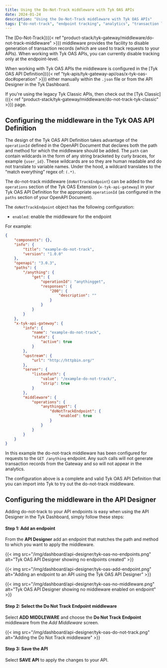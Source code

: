 ```yaml
---
title: Using the Do-Not-Track middleware with Tyk OAS APIs
date: 2024-01-24
description: "Using the Do-Not-Track middleware with Tyk OAS APIs"
tags: ["do-not-track", "endpoint tracking", "analytics", "transaction logging", "middleware", "per-endpoint", "Tyk OAS"]
---
```


The [Do-Not-Track]({{< ref "product-stack/tyk-gateway/middleware/do-not-track-middleware" >}}) middleware provides the facility to disable generation of transaction records (which are used to track requests to your APIs). When working with Tyk OAS APIs, you can currently disable tracking only at the endpoint-level.

When working with Tyk OAS APIs the middleware is configured in the [Tyk OAS API Definition]({{< ref "tyk-apis/tyk-gateway-api/oas/x-tyk-oas-doc#operation" >}}) either manually within the `.json` file or from the API Designer in the Tyk Dashboard.

If you're using the legacy Tyk Classic APIs, then check out the [Tyk Classic]({{< ref "product-stack/tyk-gateway/middleware/do-not-track-tyk-classic" >}}) page.

## Configuring the middleware in the Tyk OAS API Definition

The design of the Tyk OAS API Definition takes advantage of the `operationId` defined in the OpenAPI Document that declares both the path and method for which the middleware should be added. The `path` can contain wildcards in the form of any string bracketed by curly braces, for example `{user_id}`. These wildcards are so they are human readable and do not translate to variable names. Under the hood, a wildcard translates to the “match everything” regex of: `(.*)`.

The do-not-track middleware (`doNotTrackEndpoint`) can be added to the `operations` section of the Tyk OAS Extension (`x-tyk-api-gateway`) in your Tyk OAS API Definition for the appropriate `operationId` (as configured in the `paths` section of your OpenAPI Document).

The `doNotTrackEndpoint` object has the following configuration:
- `enabled`: enable the middleware for the endpoint

For example:
```json {hl_lines=["39-41"],linenos=true, linenostart=1}
{
    "components": {},
    "info": {
        "title": "example-do-not-track",
        "version": "1.0.0"
    },
    "openapi": "3.0.3",
    "paths": {
        "/anything": {
            "get": {
                "operationId": "anythingget",
                "responses": {
                    "200": {
                        "description": ""
                    }
                }
            }
        }
    },
    "x-tyk-api-gateway": {
        "info": {
            "name": "example-do-not-track",
            "state": {
                "active": true
            }
        },
        "upstream": {
            "url": "http://httpbin.org/"
        },
        "server": {
            "listenPath": {
                "value": "/example-do-not-track/",
                "strip": true
            }
        },
        "middleware": {
            "operations": {
                "anythingget": {
                    "doNotTrackEndpoint": {
                        "enabled": true
                    }               
                }
            }
        }
    }
}
```

In this example the do-not-track middleware has been configured for requests to the `GET /anything` endpoint. Any such calls will not generate transaction records from the Gateway and so will not appear in the analytics.

The configuration above is a complete and valid Tyk OAS API Definition that you can import into Tyk to try out the do-not-track middleware.

## Configuring the middleware in the API Designer

Adding do-not-track to your API endpoints is easy when using the API Designer in the Tyk Dashboard, simply follow these steps:

#### Step 1: Add an endpoint

From the **API Designer** add an endpoint that matches the path and method to which you want to apply the middleware.

{{< img src="/img/dashboard/api-designer/tyk-oas-no-endpoints.png" alt="Tyk OAS API Designer showing no endpoints created" >}}

{{< img src="/img/dashboard/api-designer/tyk-oas-add-endpoint.png" alt="Adding an endpoint to an API using the Tyk OAS API Designer" >}}

{{< img src="/img/dashboard/api-designer/tyk-oas-no-middleware.png" alt="Tyk OAS API Designer showing no middleware enabled on endpoint" >}}

#### Step 2: Select the Do Not Track Endpoint middleware

Select **ADD MIDDLEWARE** and choose the **Do Not Track Endpoint** middleware from the *Add Middleware* screen.

{{< img src="/img/dashboard/api-designer/tyk-oas-do-not-track.png" alt="Adding the Do Not Track middleware" >}}

#### Step 3: Save the API

Select **SAVE API** to apply the changes to your API.